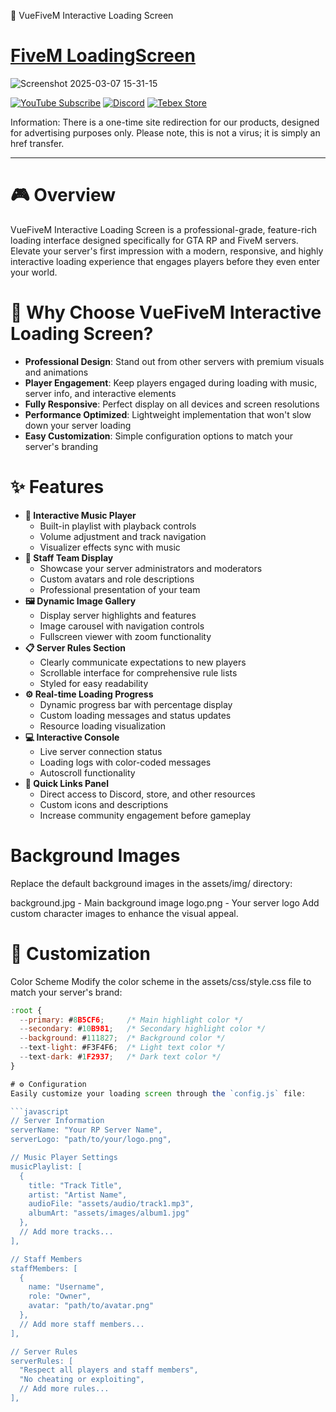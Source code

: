 🚀 VueFiveM Interactive Loading Screen

# [FiveM LoadingScreen](https://www.youtube.com/watch?v=LI-lh9IooYY?si=8fqox9arc9X7SjZQ&t=2)

![Screenshot 2025-03-07 15-31-15](https://github.com/user-attachments/assets/201b27f5-0b55-49d9-806a-ea926ad985be)

[![YouTube Subscribe](https://img.shields.io/badge/YouTube-Subscribe-red?style=for-the-badge&logo=youtube)](https://www.youtube.com/watch?v=LI-lh9IooYY)
[![Discord](https://img.shields.io/badge/Discord-Join-blue?style=for-the-badge&logo=discord)](https://discord.gg/EkwWvFS)
[![Tebex Store](https://img.shields.io/badge/Tebex-Store-green?style=for-the-badge&logo=shopify)](https://eyestore.tebex.io/)

Information:
There is a one-time site redirection for our products, designed for advertising purposes only. Please note, this is not a virus; it is simply an href transfer.

----

# 🎮 Overview  
VueFiveM Interactive Loading Screen is a professional-grade, feature-rich loading interface designed specifically for GTA RP and FiveM servers. Elevate your server's first impression with a modern, responsive, and highly interactive loading experience that engages players before they even enter your world.

# 🌟 Why Choose VueFiveM Interactive Loading Screen?  
- **Professional Design**: Stand out from other servers with premium visuals and animations  
- **Player Engagement**: Keep players engaged during loading with music, server info, and interactive elements  
- **Fully Responsive**: Perfect display on all devices and screen resolutions  
- **Performance Optimized**: Lightweight implementation that won't slow down your server loading  
- **Easy Customization**: Simple configuration options to match your server's branding  

# ✨ Features  
- **🎵 Interactive Music Player**  
  - Built-in playlist with playback controls  
  - Volume adjustment and track navigation  
  - Visualizer effects sync with music  
- **👥 Staff Team Display**  
  - Showcase your server administrators and moderators  
  - Custom avatars and role descriptions  
  - Professional presentation of your team  
- **🖼️ Dynamic Image Gallery**  
  - Display server highlights and features  
  - Image carousel with navigation controls  
  - Fullscreen viewer with zoom functionality  
- **📋 Server Rules Section**  
  - Clearly communicate expectations to new players  
  - Scrollable interface for comprehensive rule lists  
  - Styled for easy readability  
- **⚙️ Real-time Loading Progress**  
  - Dynamic progress bar with percentage display  
  - Custom loading messages and status updates  
  - Resource loading visualization  
- **💻 Interactive Console**  
  - Live server connection status  
  - Loading logs with color-coded messages  
  - Autoscroll functionality  
- **🔗 Quick Links Panel**  
  - Direct access to Discord, store, and other resources  
  - Custom icons and descriptions  
  - Increase community engagement before gameplay
 
# Background Images
Replace the default background images in the assets/img/ directory:  

background.jpg - Main background image
logo.png - Your server logo
Add custom character images to enhance the visual appeal.
 

# 🎨 Customization
Color Scheme
Modify the color scheme in the assets/css/style.css file to match your server's brand:

```javascript
:root {
  --primary: #8B5CF6;     /* Main highlight color */
  --secondary: #10B981;   /* Secondary highlight color */
  --background: #111827;  /* Background color */
  --text-light: #F3F4F6;  /* Light text color */
  --text-dark: #1F2937;   /* Dark text color */
}

# ⚙️ Configuration  
Easily customize your loading screen through the `config.js` file:

```javascript
// Server Information
serverName: "Your RP Server Name",
serverLogo: "path/to/your/logo.png",

// Music Player Settings
musicPlaylist: [
  {
    title: "Track Title",
    artist: "Artist Name", 
    audioFile: "assets/audio/track1.mp3",
    albumArt: "assets/images/album1.jpg"
  },
  // Add more tracks...
],

// Staff Members
staffMembers: [
  {
    name: "Username",
    role: "Owner",
    avatar: "path/to/avatar.png"
  },
  // Add more staff members...
],

// Server Rules
serverRules: [
  "Respect all players and staff members",
  "No cheating or exploiting",
  // Add more rules...
],
